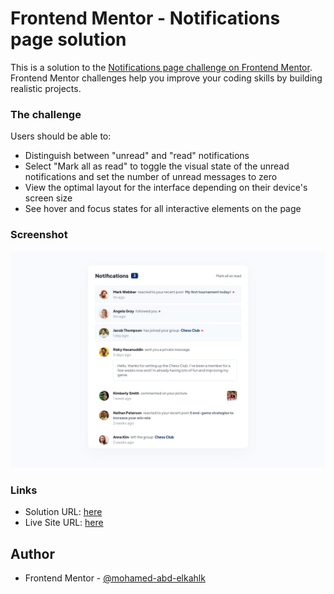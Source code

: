 # Frontend Mentor - Notifications page solution

This is a solution to the [Notifications page challenge on Frontend Mentor](https://www.frontendmentor.io/challenges/notifications-page-DqK5QAmKbC). Frontend Mentor challenges help you improve your coding skills by building realistic projects. 


### The challenge

Users should be able to:

- Distinguish between "unread" and "read" notifications
- Select "Mark all as read" to toggle the visual state of the unread notifications and set the number of unread messages to zero
- View the optimal layout for the interface depending on their device's screen size
- See hover and focus states for all interactive elements on the page

### Screenshot

![](design/desktop-design.jpg)

### Links

- Solution URL: [here](https://www.frontendmentor.io/solutions/notificationspage-gQXYQpimaD)
- Live Site URL: [here](https://mohamed-abd-elkahlk.github.io/Notifications-page/)

## Author

- Frontend Mentor - [@mohamed-abd-elkahlk](https://www.frontendmentor.io/profile/mohamed-abd-elkahlk)
